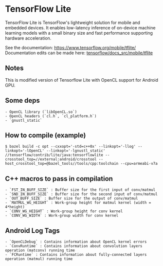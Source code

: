 # TensorFlow Lite

TensorFlow Lite is TensorFlow's lightweight solution for mobile and embedded
devices. It enables low-latency inference of on-device machine learning models
with a small binary size and fast performance supporting hardware acceleration.

See the documentation: https://www.tensorflow.org/mobile/tflite/
Documentation edits can be made here: [tensorflow/docs_src/mobile/tflite](../../docs_src/mobile/tflite)

## Notes
This is modified version of Tensorflow Lite with OpenCL support for Android GPU.

## Some deps
	- OpenCL library (`libOpenCL.so`)
	- OpenCL headers (`cl.h`, `cl_platform.h`)
	- `gnustl_static`

## How to compile (example)
`$ bazel build -c opt --cxxopt='-std=c++0x' --linkopt='-llog' --linkopt='-lOpenCL' --linkopt='-lgnustl_static' //tensorflow/contrib/lite/java:tensorflowlite --crosstool_top=//external:android/crosstool --host_crosstool_top=@bazel_tools//tools/cpp:toolchain --cpu=armeabi-v7a`

## C++ macros to pass in compilation
	- `FST_IN_BUFF_SIZE` : Buffer size for the first input of conv/matmul
	- `SND_IN_BUFF_SIZE` : Buffer size for the second input of conv/matmul
	- `OUT_BUFF_SIZE` : Buffer size for the output of conv/matmul
	- `MATMUL_WG_HEIGHT` : Work-group height for matmul kernel (width = 4*height)
	- `CONV_WG_HEIGHT` : Work-group height for conv kernel
	- `CONV_WG_WIDTH` : Work-group width for conv kernel

## Android Log Tags
	- `OpenCLDebug` : Contains information about OpenCL kernel errors
	- `ConvRuntime` : Contains information about convolution layers operation (matconv) running time
	- `FCRuntime` : Contains information about fully-connected layers operation (matmul) running time